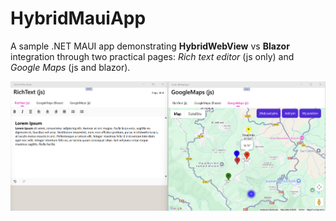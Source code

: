 # HybridMauiApp 
A sample .NET MAUI app demonstrating **HybridWebView** vs **Blazor** integration through two practical pages: *Rich text editor* (js only) and *Google Maps* (js and blazor).

![screenshot](screenshot.png)

